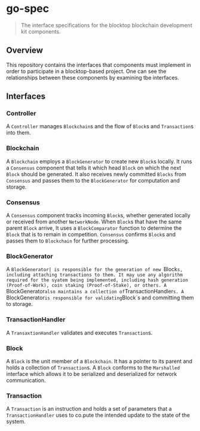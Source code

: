 # go-spec
> The interface specifications for the blocktop blockchain development kit components.

## Overview

This repository contains the interfaces that components must implement in order to participate in a blocktop-based project. One can see the relationships between these components by examining tbe interfaces.

## Interfaces

### Controller

A `Controller` manages `Blockchain`s and the flow of `Block`s and `Transaction`s into them.

### Blockchain

A `Blockchain` employs a `BlockGenerator` to create new `Block`s locally. It runs a `Consensus` component that tells it which head `Block` on which the next `Block` should be generated. It also receives newly committed `Blocks` from `Consensus` and passes them to the `BlockGenerator` for computation and storage.

### Consensus

A `Consensus` component tracks incoming `Block`s, whether generated locally or received from another `NetworkNode`. When `Block`s that have the same parent `Block` arrive, It uses a `BlockComparator` function to determine the `Block` that is to remain in competition. `Consensus` confirms `Block`s and passes them to `Blockchain` for further processing.

### BlockGenerator

A `BlockGenerator| is responsible for the generation of new `Block`s, including attaching transactions to them. It may use any algorithm required for the syatem being implemented, including hash generation (Proof-of-Work), coin staking (Proof-of-Stake), or others. A `BlockGenerator` also maintains a collection of `TransactionHandler`s. A `BlockGenerator` is responsible for validating `Block`s and committing them to storage.

### TransactionHandler

A `TransaxtionHandler` validates and executes `Transaction`s.

### Block

A `Block` is the unit member of a `Blockchain`. It has a pointer to its parent and holds a collection of `Transaction`s. A `Block` conforms to the `Marshalled` interface which allows it to be serialized and deserialized for network communication.

### Transaction

A `Transaction` is an instruction and holds a set of parameters that a `TransactionHandler` uses to co.pute the intended update to the state of the system.
